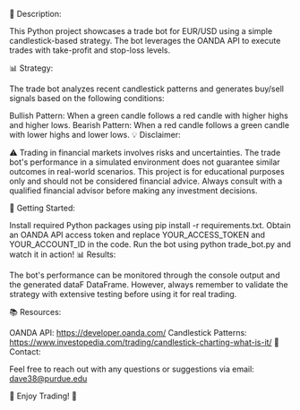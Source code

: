 📝 Description:

This Python project showcases a trade bot for EUR/USD using a simple candlestick-based strategy. The bot leverages the OANDA API to execute trades with take-profit and stop-loss levels.

📊 Strategy:

The trade bot analyzes recent candlestick patterns and generates buy/sell signals based on the following conditions:

Bullish Pattern: When a green candle follows a red candle with higher highs and higher lows.
Bearish Pattern: When a red candle follows a green candle with lower highs and lower lows.
💡 Disclaimer:

⚠️ Trading in financial markets involves risks and uncertainties. The trade bot's performance in a simulated environment does not guarantee similar outcomes in real-world scenarios. This project is for educational purposes only and should not be considered financial advice. Always consult with a qualified financial advisor before making any investment decisions.

🚀 Getting Started:

Install required Python packages using pip install -r requirements.txt.
Obtain an OANDA API access token and replace YOUR_ACCESS_TOKEN and YOUR_ACCOUNT_ID in the code.
Run the bot using python trade_bot.py and watch it in action!
📊 Results:

The bot's performance can be monitored through the console output and the generated dataF DataFrame. However, always remember to validate the strategy with extensive testing before using it for real trading.



📚 Resources:

OANDA API: https://developer.oanda.com/
Candlestick Patterns: https://www.investopedia.com/trading/candlestick-charting-what-is-it/
📧 Contact:

Feel free to reach out with any questions or suggestions via email: dave38@purdue.edu

🌟 Enjoy Trading! 🌟
